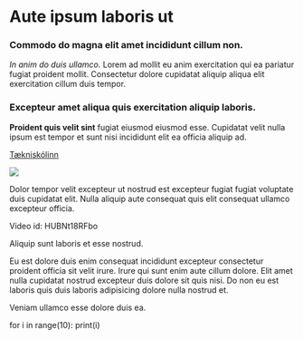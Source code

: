 # Aute ipsum laboris ut

### Commodo do magna elit amet incididunt cillum non.

_In anim do duis ullamco._ Lorem ad mollit eu anim exercitation qui ea pariatur fugiat proident mollit. Consectetur dolore cupidatat aliquip aliqua elit exercitation cillum duis tempor.

### Excepteur amet aliqua quis exercitation aliquip laboris. 

__Proident quis velit sint__ fugiat eiusmod eiusmod esse. Cupidatat velit nulla ipsum est tempor et sunt nisi incididunt elit ea officia aliquip ad. 

[Tækniskólinn](https://www.tskoli.is)

![ ](https://tskoli.is/wp-content/uploads/2017/07/Tækniskólinn.Háteigsvegi-1-768x463.jpg)

Dolor tempor velit excepteur ut nostrud est excepteur fugiat fugiat voluptate duis cupidatat elit. Nulla aliquip aute consequat quis elit consequat ullamco excepteur officia.

Video id: HUBNt18RFbo

Aliquip sunt laboris et esse nostrud. 

Eu est dolore duis enim consequat incididunt excepteur consectetur proident officia sit velit irure. Irure qui sunt enim aute cillum dolore. Elit amet nulla cupidatat nostrud excepteur duis dolore sit quis nisi. Do non eu est laboris quis duis laboris adipisicing dolore nulla nostrud et. 

Veniam ullamco esse dolore duis ea.

for i in range(10):
    print(i)
